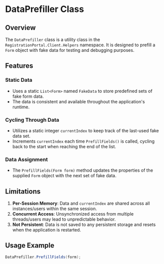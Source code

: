 # DataPrefiller Class

## Overview

The `DataPrefiller` class is a utility class in the `RegistrationPortal.Client.Helpers` namespace. It is designed to prefill a `Form` object with fake data for testing and debugging purposes.

## Features

### Static Data

- Uses a static `List<Form>` named `FakeData` to store predefined sets of fake form data.
- The data is consistent and available throughout the application's runtime.

### Cycling Through Data

- Utilizes a static integer `currentIndex` to keep track of the last-used fake data set.
- Increments `currentIndex` each time `PrefillFields()` is called, cycling back to the start when reaching the end of the list.

### Data Assignment

- The `PrefillFields(Form form)` method updates the properties of the supplied `Form` object with the next set of fake data.

## Limitations

1. **Per-Session Memory**: Data and `currentIndex` are shared across all instances/users within the same session.
2. **Concurrent Access**: Unsynchronized access from multiple threads/users may lead to unpredictable behavior.
3. **Not Persistent**: Data is not saved to any persistent storage and resets when the application is restarted.

## Usage Example

```csharp
DataPrefiller.PrefillFields(form);
```
